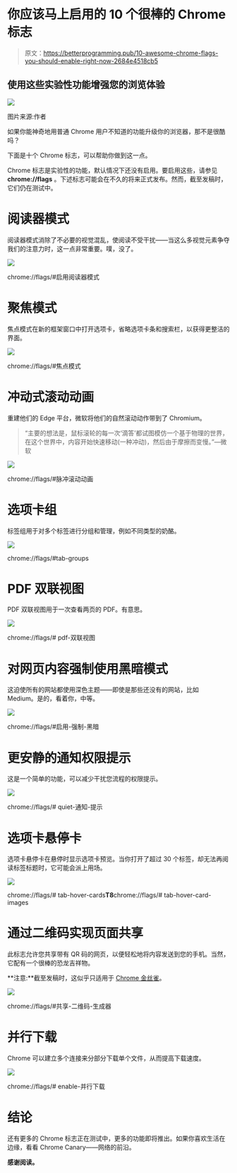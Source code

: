 # 你应该马上启用的 10 个很棒的 Chrome 标志

> 原文：<https://betterprogramming.pub/10-awesome-chrome-flags-you-should-enable-right-now-2684e4518cb5>

## 使用这些实验性功能增强您的浏览体验

![](img/1c0d968b533942c73b9c7d4db304e56a.png)

图片来源:作者

如果你能神奇地用普通 Chrome 用户不知道的功能升级你的浏览器，那不是很酷吗？

下面是十个 Chrome 标志，可以帮助你做到这一点。

Chrome 标志是实验性的功能，默认情况下还没有启用。要启用这些，请参见 **chrome://flags** 。下述标志可能会在不久的将来正式发布。然而，截至发稿时，它们仍在测试中。

# 阅读器模式

阅读器模式消除了不必要的视觉混乱，使阅读不受干扰——当这么多视觉元素争夺我们的注意力时，这一点非常重要。噗，没了。

![](img/dda700b6124593b294e1e34da39a5184.png)

chrome://flags/#启用阅读器模式

# 聚焦模式

焦点模式在新的框架窗口中打开选项卡，省略选项卡条和搜索栏，以获得更整洁的界面。

![](img/db350f1cc15db3482b54b5ac7a3c715f.png)

chrome://flags/#焦点模式

# 冲动式滚动动画

重建他们的 Edge 平台，微软将他们的自然滚动动作带到了 Chromium。

> “主要的想法是，鼠标滚轮的每一次‘滴答’都试图模仿一个基于物理的世界，在这个世界中，内容开始快速移动(一种冲动)，然后由于摩擦而变慢。”—微软

![](img/b3a7d728e96a6413ee8230860c14ccb7.png)

chrome://flags/#脉冲滚动动画

# 选项卡组

标签组用于对多个标签进行分组和管理，例如不同类型的奶酪。

![](img/e7e0e4d170c9546441ea3a965f7d414b.png)

chrome://flags/#tab-groups

# PDF 双联视图

PDF 双联视图用于一次查看两页的 PDF。有意思。

![](img/6e25213f1fe10906d1f417f04bb3c4ad.png)

chrome://flags/# pdf-双联视图

# 对网页内容强制使用黑暗模式

这迫使所有的网站都使用深色主题——即使是那些还没有的网站，比如 Medium。是的，看着你，中等。

![](img/3669a37682022edc4b1a3cdf536dafe2.png)

chrome://flags/#启用-强制-黑暗

# 更安静的通知权限提示

这是一个简单的功能，可以减少干扰您流程的权限提示。

![](img/4e20049ffd354592298410a127b9e952.png)

chrome://flags/# quiet-通知-提示

# 选项卡悬停卡

选项卡悬停卡在悬停时显示选项卡预览。当你打开了超过 30 个标签，却无法再阅读标签标题时，它可能会派上用场。

![](img/fc8c88b52cf5c1f94edf0f2d99e49076.png)

chrome://flags/# tab-hover-cards**T8**chrome://flags/# tab-hover-card-images

# 通过二维码实现页面共享

此标志允许您共享带有 QR 码的网页，以便轻松地将内容发送到您的手机。当然，它配有一个很棒的恐龙吉祥物。

**注意:**截至发稿时，这似乎只适用于 [Chrome 金丝雀](https://www.google.com/intl/en_uk/chrome/canary/)。

![](img/c19bcb83122e4108d53163e6f383cfd4.png)

chrome://flags/#共享-二维码-生成器

# 并行下载

Chrome 可以建立多个连接来分部分下载单个文件，从而提高下载速度。

![](img/725a0e65342fbcff158836b3d92a63c1.png)

chrome://flags/# enable-并行下载

# 结论

还有更多的 Chrome 标志正在测试中，更多的功能即将推出。如果你喜欢生活在边缘，看看 Chrome Canary——网络的前沿。

**感谢阅读。**